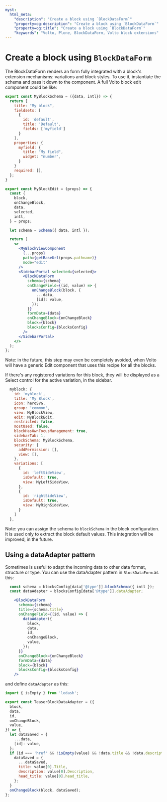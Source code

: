 ```yaml
---
myst:
  html_meta:
    "description": "Create a block using `BlockDataForm`"
    "property=og:description": "Create a block using `BlockDataForm`"
    "property=og:title": "Create a block using `BlockDataForm`"
    "keywords": "Volto, Plone, BlockDataForm, Volto block extensions"
---
```


# Create a block using `BlockDataForm`

The BlockDataForm renders an form fully integrated with a block's extension
mechanisms: variations and block styles. To use it, instantiate the schema and
pass it down to the component. A full Volto block edit component could be like:

```jsx
export const MyBlockSchema = ({data, intl}) => {
  return {
    title: "My block",
    fieldsets: [
      {
        id: 'default',
        title: 'Default',
        fields: ['myfield']
      }
    ],
    properties: {
      myfield: {
        title: "My field",
        widget: "number",
      }
    }
    required: [],
  };
}

export const MyBlockEdit = (props) => {
  const {
    block,
    onChangeBlock,
    data,
    selected,
    intl,
  } = props;

  let schema = Schema({ data, intl });

  return (
    <>
      <MyBlockViewComponent
        {...props}
        path={getBaseUrl(props.pathname)}
        mode="edit"
      />
      <SidebarPortal selected={selected}>
        <BlockDataForm
          schema={schema}
          onChangeField={(id, value) => {
            onChangeBlock(block, {
              ...data,
              [id]: value,
            });
          }}
          formData={data}
          onChangeBlock={onChangeBlock}
          block={block}
          blocksConfig={blocksConfig}
        />
      </SidebarPortal>
    </>
  );
};
```

Note: in the future, this step may even be completely avoided, when Volto will
have a generic Edit component that uses this recipe for all the blocks.

If there's any registered variations for this block, they will be displayed as
a Select control for the active variation, in the sidebar.


```js
  myblock: {
    id: 'myblock',
    title: 'My Block',
    icon: heroSVG,
    group: 'common',
    view: MyBlockView,
    edit: MyBlockEdit,
    restricted: false,
    mostUsed: false,
    blockHasOwnFocusManagement: true,
    sidebarTab: 1,
    blockSchema: MyBlockSchema,
    security: {
      addPermission: [],
      view: [],
    },
    variations: [
      {
        id: 'leftSideView',
        isDefault: true,
        view: MyLeftSideView,
      },
      {
        id: 'rightSideView',
        isDefault: true,
        view: MyRighSideView,
      }
    ]
  },

```

Note: you can assign the schema to `blockSchema` in the block configuration. It
is used only to extract the block default values. This integration will be
improved, in the future.

## Using a dataAdapter pattern

Sometimes is useful to adapt the incoming data to other data format, structure or type.
You can use the dataAdapter pattern in `BlockDataForm` as this:

```jsx
  const schema = blocksConfig[data['@type']].blockSchema({ intl });
  const dataAdapter = blocksConfig[data['@type']].dataAdapter;

    <BlockDataForm
      schema={schema}
      title={schema.title}
      onChangeField={(id, value) => {
        dataAdapter({
          block,
          data,
          id,
          onChangeBlock,
          value,
        });
      }}
      onChangeBlock={onChangeBlock}
      formData={data}
      block={block}
      blocksConfig={blocksConfig}
    />
```

and define `dataAdapter` as this:

```js
import { isEmpty } from 'lodash';

export const TeaserBlockDataAdapter = ({
  block,
  data,
  id,
  onChangeBlock,
  value,
}) => {
  let dataSaved = {
    ...data,
    [id]: value,
  };
  if (id === 'href' && !isEmpty(value) && !data.title && !data.description) {
    dataSaved = {
      ...dataSaved,
      title: value[0].Title,
      description: value[0].Description,
      head_title: value[0].head_title,
    };
  }
  onChangeBlock(block, dataSaved);
};
```
